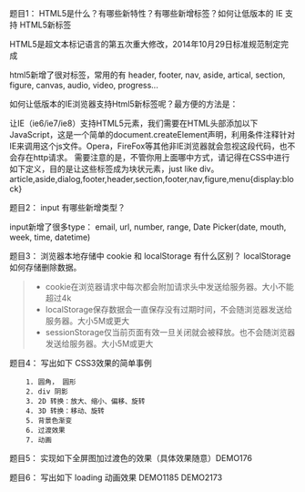 题目1： HTML5是什么？有哪些新特性？有哪些新增标签？如何让低版本的 IE 支持 HTML5新标签

HTML5是超文本标记语言的第五次重大修改，2014年10月29日标准规范制定完成

html5新增了很对标签，常用的有 header, footer, nav, aside, artical, section, figure, canvas, audio, video, progress...

如何让低版本的IE浏览器支持Html5新标签呢？最方便的方法是：

让IE（ie6/ie7/ie8）支持HTML5元素，我们需要在HTML头部添加以下JavaScript，这是一个简单的document.createElement声明，利用条件注释针对IE来调用这个js文件。Opera，FireFox等其他非IE浏览器就会忽视这段代码，也不会存在http请求。
需要注意的是，不管你用上面哪中方式，请记得在CSS中进行如下定义，目的是让这些标签成为块状元素，just like div。
article,aside,dialog,footer,header,section,footer,nav,figure,menu{display:block}

题目2： input 有哪些新增类型？

input新增了很多type：
email, url, number, range, Date Picker(date, mouth, week, time, datetime)

题目3： 浏览器本地存储中 cookie 和 localStorage 有什么区别？ localStorage 如何存储删除数据。

>- cookie在浏览器请求中每次都会附加请求头中发送给服务器。大小不能超过4k
>- localStorage保存数据会一直保存没有过期时间，不会随浏览器发送给服务器。大小5M或更大
>- sessionStorage仅当前页面有效一旦关闭就会被释放。也不会随浏览器发送给服务器。大小5M或更大

题目4： 写出如下 CSS3效果的简单事例
```
    1. 圆角， 圆形
    2. div 阴影
    3. 2D 转换：放大、缩小、偏移、旋转
    4. 3D 转换：移动、旋转
    5. 背景色渐变
    6. 过渡效果
    7. 动画
```

题目5： 实现如下全屏图加过渡色的效果（具体效果随意）DEMO176

题目6： 写出如下 loading 动画效果 DEMO1185 DEMO2173